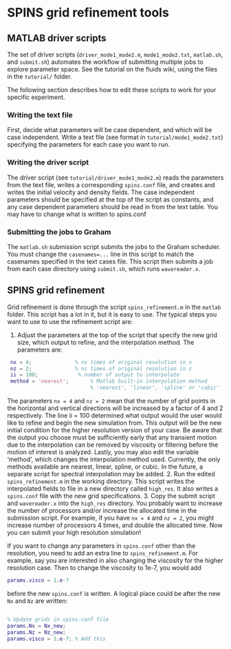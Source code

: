 # SPINS grid refinement tools

## MATLAB driver scripts
The set of driver scripts (`driver_mode1_mode2.m`, `mode1_mode2.txt`, `matlab.sh`, and `submit.sh`) automates the workflow of submitting multiple jobs to explore parameter space. See the tutorial on the fluids wiki, using the files in the `tutorial/` folder.

The following section describes how to edit these scripts to work for your specific experiment.

### Writing the text file
First, decide what parameters will be case dependent, and which will be case independent. Write a text file (see format in `tutorial/mode1_mode2.txt`) specifying the parameters for each case you want to run.

### Writing the driver script
The driver script (see `tutorial/driver_mode1_mode2.m`) reads the parameters from the text file, writes a corresponding `spins.conf` file, and creates and writes the initial velocity and density fields. The case independent parameters should be specified at the top of the script as constants, and any case dependent parameters should be read in from the text table. You may have to change what is written to spins.conf

### Submitting the jobs to Graham
The `matlab.sh` submission script submits the jobs to the Graham scheduler. You must change the `casenames=...` line in this script to match the casenames specified in the text cases file. This script then submits a job from each case directory using `submit.sh`, which runs `wavereader.x`.

## SPINS grid refinement
Grid refinement is done through the script `spins_refinement.m` in the `matlab` folder. This script has a lot in it, but it is easy to use. The typical steps you want to use to use the refinement script are:

 1. Adjust the parameters at the top of the script that specify the new grid size, which output to refine, and the interpolation method. The parameters are:
```matlab
 nx = 4;              % nx times of original resolution in x
 nz = 2;              % nz times of original resolution in z
 ii = 100;             % number of output to interpolate
 method = 'nearest';       % Matlab built-in interpolation method
                           % 'nearest', 'linear', 'spline' or 'cubic'
 ```
 The parameters `nx = 4` and `nz = 2` mean that the number of grid points in the horizontal and vertical directions will be increased by a factor of 4 and 2 respectively. The line ii = 100 determined what output would the user would like to refine and begin the new simulation from. This output will be the new initial condition for the higher resolution version of your case. Be aware that the output you choose must be sufficiently early that any transient motion due to the interpolation can be removed by viscosity or filtering before the motion of interest is analyzed. Lastly, you may also edit the variable ‘method’, which changes the interpolation method used. Currently, the only methods available are nearest, linear, spline, or cubic. In the future, a separate script for spectral interpolation may be added.
 2. Run the edited `spins_refinement.m` in the working directory. This script writes the interpolated fields to file in a new directory called `high_res`. It also writes a `spins.conf` file with the new grid specifications.
 3. Copy the submit script and `wavereader.x` into the `high_res` directory. You probably want to increase the number of processors and/or increase the allocated time in the submission script. For example, if you have `nx = 4` and `nz = 2`, you might increase number of processors 4 times, and double the allocated time. Now you can submit your high resolution simulation!

 If you want to change any parameters in `spins.conf` other than the resolution, you need to add an extra line to `spins_refinement.m`. For example, say you are interested in also changing the viscosity for the higher resolution case. Then to change the viscosity to 1e-7, you would add
 ```matlab
 params.visco = 1.e-7
 ```
 before the new `spins.conf` is written. A logical place could be after the new `Nx` and `Nz` are written:
 ```matlab

 % Update grids in spins.conf file
 params.Nx = Nx_new;
 params.Nz = Nz_new;
 params.visco = 1.e-7; % Add this
 ```
